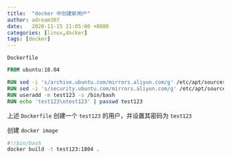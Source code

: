 ```yaml
---
title:  "docker 中创建新用户"
author: adream307
date:   2020-11-15 21:05:00 +0800
categories: [linux,docker]
tags: [docker]
---
```


`Dockerfile`
```dockerfile
FROM ubuntu:18.04

RUN sed -i 's/archive.ubuntu.com/mirrors.aliyun.com/g' /etc/apt/sources.list
RUN sed -i 's/security.ubuntu.com/mirrors.aliyun.com/g' /etc/apt/sources.list
RUN useradd -m test123 -s /bin/bash
RUN echo 'test123\ntest123' | passwd test123
```

上述 `Dockerfile` 创建一个 `test123` 的用户，并设置其密码为 `test123`

创建 `docker image`
```bash
#!/bin/bash
docker build -t test123:1804 .
```
